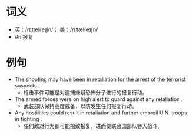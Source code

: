 # 词义
- 英：/rɪˌtæliˈeɪʃn/； 美：/rɪˌtæliˈeɪʃn/
- #n 报复
# 例句
- The shooting may have been in retaliation for the arrest of the terrorist suspects .
	- 枪击事件可能是对逮捕嫌疑恐怖分子进行的报复行动。
- The armed forces were on high alert to guard against any retaliation .
	- 武装部队保持高度戒备，以防发生任何报复行动。
- Any hostilities could result in retaliation and further embroil U.N. troops in fighting .
	- 任何敌对行为都可能招致报复，进而使联合国部队卷入战斗。
